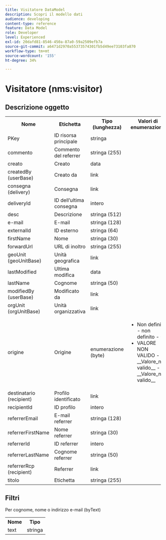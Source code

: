 ```yaml
---
title: Visitatore DataModel
description: Scopri il modello dati
audience: developing
content-type: reference
feature: Data Model
role: Developer
level: Experienced
exl-id: 20dafd81-8546-450a-87a0-59a2509efb7a
source-git-commit: a6471d2970a55373574301fb5d49ee73103fa870
workflow-type: tm+mt
source-wordcount: '155'
ht-degree: 34%

---
```


# Visitatore (nms:visitor)

## Descrizione oggetto

<table>
    <tr>
        <th>Nome</th>
        <th>Etichetta</th>
        <th>Tipo (lunghezza)</th>
        <th>Valori di enumerazione</th>
    </tr>
    <tr>
        <td>PKey</td>
        <td>ID risorsa principale</td>
        <td>stringa </td>
        <td> </td>
    </tr>
    <tr>
        <td>commento</td>
        <td>Commento del referrer</td>
        <td>stringa (255)</td>
        <td> </td>
    </tr>
    <tr>
        <td>creato</td>
        <td>Creato</td>
        <td>data </td>
        <td> </td>
    </tr>
    <tr>
        <td>createdBy (userBase)</td>
        <td>Creato da</td>
        <td>link </td>
        <td> </td>
    </tr>
    <tr>
        <td>consegna (delivery)</td>
        <td>Consegna</td>
        <td>link </td>
        <td> </td>
    </tr>
    <tr>
        <td>deliveryId</td>
        <td>ID dell’ultima consegna</td>
        <td>intero </td>
        <td> </td>
    </tr>
    <tr>
        <td>desc</td>
        <td>Descrizione</td>
        <td>stringa (512)</td>
        <td> </td>
    </tr>
    <tr>
        <td>e-mail</td>
        <td>E-mail</td>
        <td>stringa (128)</td>
        <td> </td>
    </tr>
    <tr>
        <td>externalId</td>
        <td>ID esterno</td>
        <td>stringa (64)</td>
        <td> </td>
    </tr>
    <tr>
        <td>firstName</td>
        <td>Nome</td>
        <td>stringa (30)</td>
        <td> </td>
    </tr>
    <tr>
        <td>forwardUrl</td>
        <td>URL di inoltro</td>
        <td>stringa (255)</td>
        <td> </td>
    </tr>
    <tr>
        <td>geoUnit (geoUnitBase)</td>
        <td>Unità geografica</td>
        <td>link </td>
        <td> </td>
    </tr>
    <tr>
        <td>lastModified</td>
        <td>Ultima modifica</td>
        <td>data </td>
        <td> </td>
    </tr>
    <tr>
        <td>lastName</td>
        <td>Cognome</td>
        <td>stringa (50)</td>
        <td> </td>
    </tr>
    <tr>
        <td>modifiedBy (userBase)</td>
        <td>Modificato da</td>
        <td>link </td>
        <td> </td>
    </tr>
    <tr>
        <td>orgUnit (orgUnitBase)</td>
        <td>Unità organizzativa</td>
        <td>link </td>
        <td> </td>
    </tr>
    <tr>
        <td>origine</td>
        <td>Origine</td>
        <td>enumerazione (byte) </td>
        <td>
            <ul>
            <li>Non definito - non definito - 0</li>
            <li>VALORE NON VALIDO - __Valore_non valido__ - __Valore_non valido__</li>
            </ul>
        </td>
    </tr>
    <tr>
        <td>destinatario (recipient)</td>
        <td>Profilo identificato</td>
        <td>link </td>
        <td> </td>
    </tr>
    <tr>
        <td>recipientId</td>
        <td>ID profilo</td>
        <td>intero </td>
        <td> </td>
    </tr>
    <tr>
        <td>referrerEmail</td>
        <td>E-mail referrer</td>
        <td>stringa (128)</td>
        <td> </td>
    </tr>
    <tr>
        <td>referrerFirstName</td>
        <td>Nome referrer</td>
        <td>stringa (30)</td>
        <td> </td>
    </tr>
    <tr>
        <td>referrerId</td>
        <td>ID referrer</td>
        <td>intero </td>
        <td> </td>
    </tr>
    <tr>
        <td>referrerLastName</td>
        <td>Cognome referrer</td>
        <td>stringa (50)</td>
        <td> </td>
    </tr>
    <tr>
        <td>referrerRcp (recipient)</td>
        <td>Referrer</td>
        <td>link </td>
        <td> </td>
    </tr>
    <tr>
        <td>titolo</td>
        <td>Etichetta</td>
        <td>stringa (255)</td>
        <td> </td>
    </tr>
</table>

## Filtri

Per cognome, nome o indirizzo e-mail (byText)</p>

<table>
        <tr>
        <th>Nome</th>
        <th>Tipo</th>
        </tr>
        <tr>
        <td>text</td>
        <td>stringa</td>
        </tr>
    </table>
